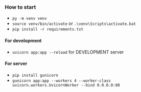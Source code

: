 ### How to start
- `py -m venv venv`
- `source venv/bin/activate` or `.\venv\Scripts\activate.bat`
- `pip install -r requirements.txt`
#### For development
- `uvicorn app:app --reload` for DEVELOPMENT server
#### For server
- `pip install gunicorn`
- `gunicorn app:app --workers 4 --worker-class uvicorn.workers.UvicornWorker --bind 0.0.0.0:80`